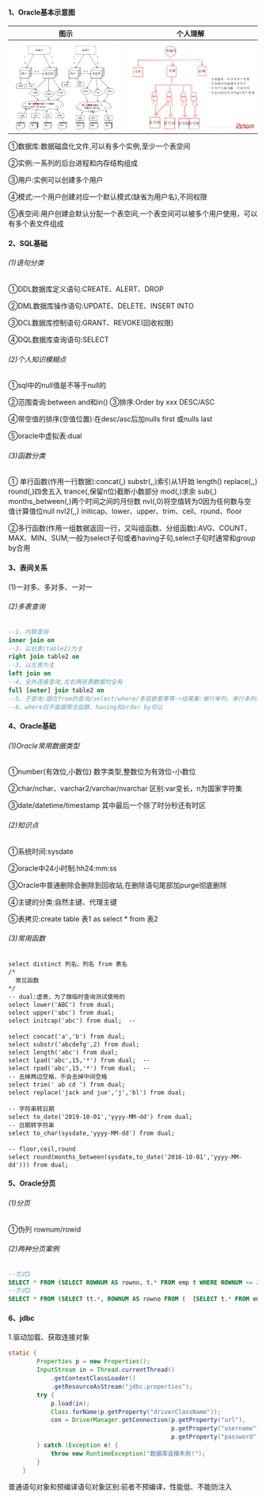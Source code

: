 #### 1、Oracle基本示意图

|                           图示                            |            个人理解             |
| :-------------------------------------------------------: | :-----------------------------: |
| ![images\sp190918_084909.png](images\sp190918_084909.png) | ![](images\sp190918_095142.png) |

①数据库:数据磁盘化文件,可以有多个实例,至少一个表空间   

②实例:一系列的后台进程和内存结构组成   

③用户:实例可以创建多个用户   

④模式:一个用户创建对应一个默认模式(缺省为用户名),不同权限   

⑤表空间:用户创建会默认分配一个表空间,一个表空间可以被多个用户使用，可以有多个表文件组成

#### 2、SQL基础

###### (1)语句分类

①DDL数据库定义语句:CREATE、ALERT、DROP   

②DML数据库操作语句:UPDATE、DELETE、INSERT INTO   

③DCL数据库控制语句:GRANT、REVOKE(回收权限)   

④DQL数据库查询语句:SELECT

###### (2)个人知识模糊点

①sql中的null值是不等于null的   

②范围查询:between  and和in()   ③排序:Order by  xxx  DESC/ASC  

④带空值的排序(空值位置):在desc/asc后加nulls first 或nulls last   

⑤oracle中虚拟表:dual

###### (3)函数分类

① 单行函数(作用一行数据):concat(,)  substr(,,)索引从1开始  length()  replace(,,)  round(,)四舍五入  trance(,保留n位)截断小数部分  mod(,)求余  sub(,)  months_between(,)两个时间之间的月份数   nvl(,0)将空值转为0因为任何数与空值计算值位null   nvl2(,,)   initicap、lower、upper、trim、ceil、round、floor

②多行函数(作用一组数据返回一行，又叫组函数、分组函数):AVG、COUNT、MAX、MIN、SUM;一般为select子句或者having子句,select子句时通常和group by合用

#### 3、表间关系

(1)一对多、多对多、一对一

###### (2)多表查询

```sql
--1、内联查询
inner join on
--2、以右表(table2)为主 
right join table2 on 
--3、以左表为主
left join on
--4、全外连接查询,左右两张表数据均全有
full [outer] join table2 on
--5、子查询:跟在from的查询/select/where/多层嵌套等等->结果集:单行单列、单行多列、多行多列、多行单列
--6、where后不能跟聚合函数、having和order by可以
```

#### 4、Oracle基础

###### (1)Oracle常用数据类型

①number(有效位,小数位)   数字类型,整数位为有效位-小数位

②char/nchar、varchar2/varchar/nvarchar      区别:var变长，n为国家字符集

③date/datetime/timestamp   其中最后一个除了时分秒还有时区

###### (2)知识点

①系统时间:sysdate  

②oracle中24小时制:hh24:mm:ss

③Oracle中普通删除会删除到回收站,在删除语句尾部加purge彻底删除

④主键的分类:自然主键、代理主键

⑤表拷贝:create table  表1 as select * from 表2

###### (3)常用函数

```plsql
select distinct 列名，列名 from 表名
/*
  常见函数
*/
-- dual:虚表，为了做临时查询测试使用的
select lower('ABC') from dual;
select upper('abc') from dual;
select initcap('abc') from dual;  --

select concat('a','b') from dual;
select substr('abcdefg',2) from dual;
select length('abc') from dual;
select lpad('abc',15,'*') from dual;  --
select rpad('abc',15,'*') from dual;  --
-- 去掉两边空格，不会去掉中间空格
select trim(' ab cd ') from dual;
select replace('jack and jue','j','bl') from dual;

-- 字符串转日期
select to_date('2019-10-01','yyyy-MM-dd') from dual;
-- 日期转字符串
select to_char(sysdate,'yyyy-MM-dd') from dual;

-- floor,ceil,round
select round(months_between(sysdate,to_date('2016-10-01','yyyy-MM-dd'))) from dual;
```

#### 5、Oracle分页

###### (1)分页

①伪列 rownum/rowid

###### (2)两种分页案例

```sql
--方式1
SELECT * FROM (SELECT ROWNUM AS rowno, t.* FROM emp t WHERE ROWNUM <= 20) table_alias WHERE table_alias.rowno >= 10; 
--方式2
SELECT * FROM (SELECT tt.*, ROWNUM AS rowno FROM (  [SELECT t.* FROM emp t WHERE 条件 ORDER BY xxx, emp_no]) tt WHERE ROWNUM <= 20) table_alias WHERE table_alias.rowno >= 10;
```

#### 6、jdbc

1.驱动加载、获取连接对象

```java
static {
		Properties p = new Properties();
		InputStream in = Thread.currentThread()
            .getContextClassLoader()
            .getResourceAsStream("jdbc.properties");
		try {
            p.load(in);
            Class.forName(p.getProperty("driverClassName"));
			con = DriverManager.getConnection(p.getProperty("url"), 		 
                                              p.getProperty("username"),
                                              p.getProperty("password"));
		} catch (Exception e) {
			throw new RuntimeException("数据库连接失败!");
		}
	}
```

普通语句对象和预编译语句对象区别:前者不预编译，性能低、不能防注入